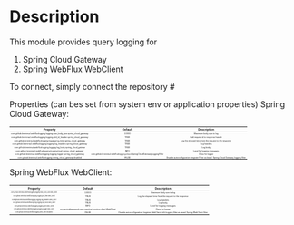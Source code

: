 # Description

This module provides query logging for

1) Spring Cloud Gateway
2) Spring WebFlux WebClient

To connect, simply connect the repository #

Properties (can bes set from system env or application properties)
Spring Cloud Gateway:
<style scoped>
table {
  font-size: 5px;
}
</style>

|                                                Property                                                |                                            Default                                             |                                                   Description                                                   |
|:------------------------------------------------------------------------------------------------------:|:----------------------------------------------------------------------------------------------:|:---------------------------------------------------------------------------------------------------------------:|
| <sub><sup> com.github.breninsul.webfluxlogging.logging.max_body_size.spring_cloud_gateway </sup></sub> |<sub><sup>                                  10000                                  </sup></sub> | <sub><sup>                                Maximum body size to log                                 </sup></sub> |
| <sub><sup> com.github.breninsul.webfluxlogging.logging.add_id_header.spring_cloud_gateway </sup></sub> |<sub><sup>                                  TRUE                                   </sup></sub> | <sub><sup>                            Add request id to response header                            </sup></sub> |
| <sub><sup>  com.github.breninsul.webfluxlogging.logging.log_time.spring_cloud_gateway     </sup></sub> |<sub><sup>                                  TRUE                                   </sup></sub> | <sub><sup>                  Log the elapsed time from the request to the response                  </sup></sub> |
| <sub><sup> com.github.breninsul.webfluxlogging.logging.log_headers.spring_cloud_gateway   </sup></sub> |<sub><sup>                                  TRUE                                   </sup></sub> | <sub><sup>                                       Log headers                                       </sup></sub> |
| <sub><sup>   com.github.breninsul.webfluxlogging.logging.log_body.spring_cloud_gatewa     </sup></sub> |<sub><sup>                                  TRUE                                   </sup></sub> | <sub><sup>                                        Log body                                         </sup></sub> |
| <sub><sup>    com.github.breninsul.webfluxlogging.logging.level.spring_cloud_gateway      </sup></sub> |<sub><sup>                                  INFO                                   </sup></sub> | <sub><sup>                               Level for logging messages                                </sup></sub> |
| <sub><sup>   com.github.breninsul.webfluxlogging.logging.logger.spring_cloud_gateway      </sup></sub> |<sub><sup>com.github.breninsul.webfluxlogging.cloud.SpringCloudGatewayLoggingFilter</sup></sub> | <sub><sup>                                    Class for logger                                     </sup></sub> |
| <sub><sup>      com.github.breninsul.webfluxlogging.spring_cloud_gateway.disabled         </sup></sub> |<sub><sup>                                  FALSE                                  </sup></sub> | <sub><sup> Disable autoconfiguration (register Filter as bean) Spring Cloud Gateway logging filter </sup></sub> |

Spring WebFlux WebClient:

|                                           Property                                            |                                      Default                                       |                                                         Description                                                         |
|:---------------------------------------------------------------------------------------------:|:----------------------------------------------------------------------------------:|:---------------------------------------------------------------------------------------------------------------------------:|
| <sub><sup><sub><sup> com.github.breninsul.webfluxlogging.logging.max_body_size.web_client </sup></sub> </sup></sub>   | <sub><sup>                          10000                            </sup></sub>  | <sub><sup>                                      Maximum body size to log                                      </sup></sub>  |
| <sub><sup><sub><sup> com.github.breninsul.webfluxlogging.logging.log_time.web_client      </sup></sub> </sup></sub>   | <sub><sup>                           TRUE                            </sup></sub>  | <sub><sup>                       Log the elapsed time from the request to the response                        </sup></sub>  |
| <sub><sup><sub><sup> com.github.breninsul.webfluxlogging.logging.log_headers.web_client    </sup></sub> </sup></sub>  | <sub><sup>                           TRUE                             </sup></sub> | <sub><sup>                                            Log headers                                              </sup></sub> |
| <sub><sup><sub><sup> com.github.breninsul.webfluxlogging.logging.log_body.web_client      </sup></sub> </sup></sub>   | <sub><sup>                           TRUE                            </sup></sub>  | <sub><sup>                                              Log body                                              </sup></sub>  |
| <sub><sup><sub><sup>  com.github.breninsul.webfluxlogging.logging.level.web_client        </sup></sub> </sup></sub>   | <sub><sup>                           INFO                            </sup></sub>  | <sub><sup>                                     Level for logging messages                                     </sup></sub>  |
| <sub><sup><sub><sup> com.github.breninsul.webfluxlogging.logging.logger.web_client        </sup></sub> </sup></sub>   | <sub><sup> org.springframework.web.reactive.function.client.WebClient </sup></sub> | <sub><sup>                                          Class for logger                                          </sup></sub>  |
| <sub><sup><sub><sup>   com.github.breninsul.webfluxlogging.web_client.disabled            </sup></sub> </sup></sub>   | <sub><sup>                          FALSE                            </sup></sub>  | <sub><sup> Disable autoconfiguration (register WebClient with logging filter as bean) Spring WebClient filter </sup></sub>  |
